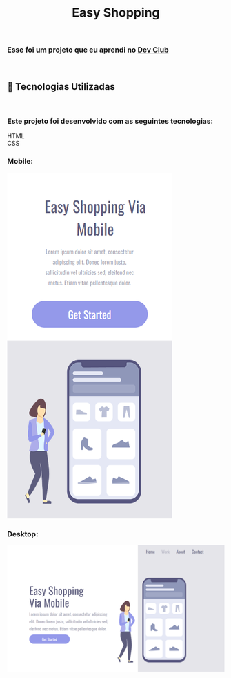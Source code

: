 <h1 align="center">Easy Shopping</h1>
<br>
<h3> Esse foi um projeto que eu aprendi no <a href="https://www.devclub.com.br">Dev Club</a></h3>
<br>
<h2>🚀 Tecnologias Utilizadas</h2>
<br>
<h3>Este projeto foi desenvolvido com as seguintes tecnologias: </h3>

HTML
<br>
CSS


<h3>Mobile: </h3>
<img src="https://github.com/Mayconcezar7/Estudo-responsividade-2/blob/main/assents/mobile.png">

<h3>Desktop: </h3>
<img src="https://github.com/Mayconcezar7/Estudo-responsividade-2/blob/main/assents/desktop.png">
